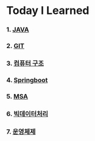 # Today I Learned
### 1. [JAVA](https://github.com/kodonghee/TIL/tree/master/Java)
### 2. [GIT](https://github.com/kodonghee/TIL/tree/master/git)
### 3. [컴퓨터 구조](https://github.com/kodonghee/TIL/tree/master/%EC%BB%B4%ED%93%A8%ED%84%B0%20%EA%B5%AC%EC%A1%B0)
### 4. [Springboot](https://github.com/kodonghee/TIL/tree/master/SpringBoot(Udemy))
### 5. [MSA](https://github.com/kodonghee/TIL/tree/master/MSA)
### 6. [빅데이터처리](https://github.com/kodonghee/TIL/tree/master/%EB%B9%85%EB%8D%B0%EC%9D%B4%ED%84%B0%EC%B2%98%EB%A6%AC)
### 7. [운영체제](https://github.com/kodonghee/TIL/tree/master/Operating%20System)
